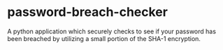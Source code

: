 # password-breach-checker
A python application which securely checks to see if your password has been breached by utilizing a small portion of the SHA-1 encryption.
